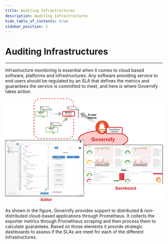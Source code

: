 ```yaml
---
title: Auditing Infrastructures
description: Auditing Infrastructures
hide_table_of_contents: true
sidebar_position: 2
---
```


# Auditing Infrastructures

---

Infrastructure monitoring is essential when it comes to cloud based software, platforms and infrastructures. Any software providing service to end users should be regulated by an SLA that defines the metrics and guarantees the service is committed to meet, and here is where Governify takes action.

![Governify usage for auditing infrastructures](/img/use-cases/gov-auditing-infrastructure-overview.png)

As shown in the figure, Governify provides support to distributed & non-distributed cloud-based applications through Prometheus. It collects the exporter metrics through Prometheus scraping and then process them to calculate guarantees.  Based on those elements it provide strategic dashboards to assess if the SLAs are meet for each of the different Infrastructures.
